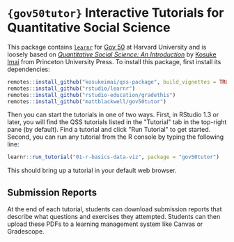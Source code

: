# `{gov50tutor}` Interactive Tutorials for Quantitative Social Science

This package contains [`learnr`](https://rstudio.github.io/learnr/index.html) for [Gov 50](https://gov50.mattblackwell.org) at Harvard University and is loosely based on [*Quantitative Social Science: An Introduction*](http://qss.princeton.press/) by [Kosuke Imai](https://imai.fas.harvard.edu/) from Princeton University Press. To install this package, first install its dependencies:

``` r
remotes::install_github("kosukeimai/qss-package", build_vignettes = TRUE)
remotes::install_github("rstudio/learnr")
remotes::install_github("rstudio-education/gradethis")
remotes::install_github("mattblackwell/gov50tutor")
```

Then you can start the tutorials in one of two ways. First, in RStudio 1.3 or later, you will find the QSS tutorials listed in the "Tutorial" tab in the top-right pane (by default). Find a tutorial and click "Run Tutorial" to get started. Second, you can run any tutorial from the R console by typing the following line: 

``` r
learnr::run_tutorial("01-r-basics-data-viz", package = "gov50tutor")
```

This should bring up a tutorial in your default web browser. 

## Submission Reports

At the end of each tutorial, students can download submission reports that describe what questions and exercises they attempted. Students can then upload these PDFs to a learning management system like Canvas or Gradescope. 

